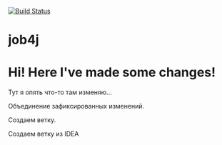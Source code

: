 [![Build Status](https://travis-ci.org/vitalygilev/job4j.svg?branch=master)](https://travis-ci.org/vitalygilev/job4j)


# job4j
# Hi! Here I've made some changes!
Тут я опять что-то там изменяю...

Объединение зафиксированных изменений.

Создаем ветку.

Создаем ветку из IDEA
